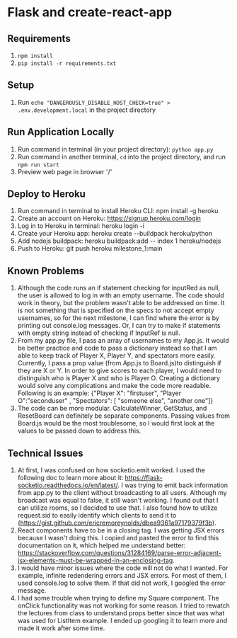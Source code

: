 # Flask and create-react-app

## Requirements
1. `npm install`
2. `pip install -r requirements.txt`

## Setup
1. Run `echo "DANGEROUSLY_DISABLE_HOST_CHECK=true" > .env.development.local` in the project directory

## Run Application Locally
1. Run command in terminal (in your project directory): `python app.py`
2. Run command in another terminal, `cd` into the project directory, and run `npm run start`
3. Preview web page in browser '/'

## Deploy to Heroku
1. Run command in terminal to install Heroku CLI: npm install -g heroku
2. Create an account on Heroku: https://signup.heroku.com/login
3. Log in to Heroku in terminal: heroku login -i
4. Create your Heroku app: heroku create --buildpack heroku/python
5. Add nodejs buildpack: heroku buildpack:add -- index 1 heroku/nodejs
6. Push to Heroku: git push heroku milestone_1:main

## Known Problems
1. Although the code runs an if statement checking for inputRed as null, the user is allowed to log in with an empty username. The code should work in theory, but the problem wasn't able to be addressed on time. It is not something that is specified on the specs to not accept empty usernames, so for the next milestone, I can find where the error is by printing out console.log messages. Or, I can try to make if statements with empty string instead of checking if InputRef is null. 
2. From my app.py file, I pass an array of usernames to my App.js. It would be better practice and code to pass a dictionary instead so that I am able to keep track of Player X, Player Y, and spectators more easily. Currently, I pass a prop value (from App.js to Board.js)to distinguish if they are X or Y. In order to give scores to each player, I would need to distinguish who is Player X and who is Player O. Creating a dictionary would solve any complications and make the code more readable. Following is an example: {"Player X": "firstuser", "Player O":"seconduser" , "Spectators": [ "someone else", "another one"]}
3. The code can be more modular. CalculateWinner, GetStatus, and ResetBoard can definitely be separate components. Passing values from Board.js would be the most troublesome, so I would first look at the values to be passed down to address this.

## Technical Issues
1. At first, I was confused on how socketio.emit worked. I used the following doc to learn more about it: https://flask-socketio.readthedocs.io/en/latest/. I was trying to emit back information from app.py to the client without broadcasting to all users. Although my broadcast was equal to false, it still wasn't working. I found out that I can utilize rooms, so I decided to use that. I also found how to utilize request.sid to easily identify which clients to send it to (https://gist.github.com/ericremoreynolds/dbea9361a97179379f3b).
2. React components have to be in a closing tag. I was getting JSX errors because I wasn't doing this. I copied and pasted the error to find this documentation on it, which helped me understand better: https://stackoverflow.com/questions/31284169/parse-error-adjacent-jsx-elements-must-be-wrapped-in-an-enclosing-tag.
3. I would have minor issues where the code will not do what I wanted. For example, infinite redendering errors and JSX errors. For most of them, I used console.log to solve them. If that did not work, I googled the error message. 
4. I had some trouble when trying to define my Square component. The onClick functionality was not working for some reason. I tried to rewatch the lectures from class to understand props better since that was what was used for ListItem example. I ended up googling it to learn more and made it work after some time.

